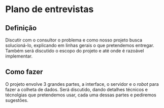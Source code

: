 # Plano de entrevistas

## Definição

Discutir com o consultor o problema e como nosso projeto busca solucioná-lo, explicando em linhas gerais o que pretendemos entregar. Também será discutido o escopo do projeto e até onde é razoável implementar.

## Como fazer

O projeto envolve 3 grandes partes, a interface, o servidor e o _robot_ para fazer a colheta de dados.
Será discutido, dando detalhes técnicos e técnolgias que pretendemos usar, cada uma dessas partes e pediremos sugestões.

